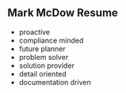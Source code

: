 ## Mark McDow Resume

- proactive
- compliance minded
- future planner
- problem solver
- solution provider
- detail oriented
- documentation driven
